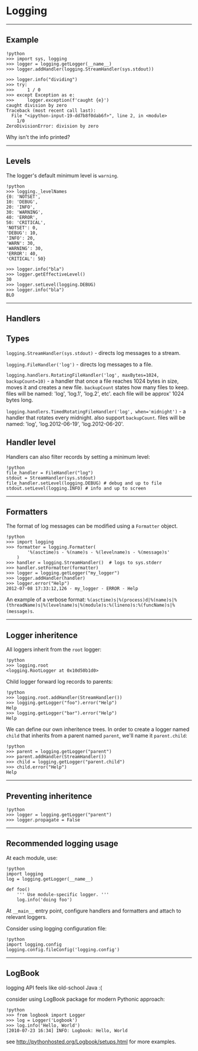 # Logging

---

## Example

	!python
	>>> import sys, logging
	>>> logger = logging.getLogger(__name__)
	>>> logger.addHandler(logging.StreamHandler(sys.stdout))

	>>> logger.info("dividing")
	>>> try:
	>>>     1 / 0
	>>> except Exception as e:
	>>>     logger.exception(f'caught {e}')
	caught division by zero
	Traceback (most recent call last):
	  File "<ipython-input-19-dd7b8f0dab6f>", line 2, in <module>
        1/0
	ZeroDivisionError: division by zero

Why isn't the info printed?

---

## Levels

The logger's default minimum level is `warning`.

	!python
	>>> logging._levelNames
	{0: 'NOTSET',
	10: 'DEBUG',
	20: 'INFO',
	30: 'WARNING',
	40: 'ERROR',
	50: 'CRITICAL',
	'NOTSET': 0,
	'DEBUG': 10,
	'INFO': 20,
	'WARN': 30,
	'WARNING': 30,
	'ERROR': 40,
	'CRITICAL': 50}

	>>> logger.info("bla")
	>>> logger.getEffectiveLevel()
	30
	>>> logger.setLevel(logging.DEBUG)
	>>> logger.info("bla")
	BLO

---

## Handlers

## Types

`logging.StreamHandler(sys.stdout)` - directs log messages to a stream.

`logging.FileHandler('log')` - directs log messages to a file.

`logging.handlers.RotatingFileHandler('log', maxBytes=1024, backupCount=10)` - a handler that once a file reaches 1024 bytes in size, moves it and creates a new file. `backupCount` states how many files to keep. files will be named: 'log', 'log.1', 'log.2', etc'. each file will be approx' 1024 bytes long.

`logging.handlers.TimedRotatingFileHandler('log', when='midnight')` - a handler that rotates every midnight. also support `backupCount`. files will be named: 'log', 'log.2012-06-19', 'log.2012-06-20'.

## Handler level

Handlers can also filter records by setting a minimum level:

	!python
	file_handler = FileHandler("log")
	stdout = StreamHandler(sys.stdout)
	file_handler.setLevel(logging.DEBUG) # debug and up to file
	stdout.setLevel(logging.INFO) # info and up to screen

---

## Formatters

The format of log messages can be modified using a `Formatter` object.

	!python
	>>> import logging
	>>> formatter = logging.Formatter(
			'%(asctime)s - %(name)s - %(levelname)s - %(message)s'
		)
	>>> handler = logging.StreamHandler()  # logs to sys.stderr
	>>> handler.setFormatter(formatter)
	>>> logger = logging.getLogger("my_logger")
	>>> logger.addHandler(handler)
	>>> logger.error("Help")
	2012-07-08 17:33:12,126 - my_logger - ERROR - Help

An example of a verbose format: `%(asctime)s|%(process)d|%(name)s|%(threadName)s|%(levelname)s|%(module)s:%(lineno)s:%(funcName)s|%(message)s`.

---

## Logger inheritence

All loggers inherit from the `root` logger:

	!python
	>>> logging.root
	<logging.RootLogger at 0x10d50b1d0>

Child logger forward log records to parents:

	!python
	>>> logging.root.addHandler(StreamHandler())
	>>> logging.getLogger("foo").error("Help")
	Help
	>>> logging.getLogger("bar").error("Help")
	Help

We can define our own inheritence trees. In order to create a logger named `child` that inherits from a parent named `parent`, we'll name it `parent.child`:

	!python
	>>> parent = logging.getLogger("parent")
	>>> parent.addHandler(StreamHandler())
	>>> child = logging.getLogger("parent.child")
	>>> child.error("Help")
	Help

---

## Preventing inheritence

	!python
	>>> logger = logging.getLogger("parent")
	>>> logger.propagate = False

---

## Recommended logging usage

At each module, use:

	!python
	import logging
	log = logging.getLogger(__name__)

	def foo()
		''' Use module-specific logger. '''
		log.info('doing foo')

At `__main__` entry point, configure handlers and formatters and attach to relevant loggers.

Consider using logging configuration file:

	!python
	import logging.config
	logging.config.fileConfig('logging.config')


---

## LogBook

logging API feels like old-school Java :(

consider using LogBook package for modern Pythonic approach:

	!python
	>>> from logbook import Logger
	>>> log = Logger('Logbook')
	>>> log.info('Hello, World')
	[2010-07-23 16:34] INFO: Logbook: Hello, World

see <http://pythonhosted.org/Logbook/setups.html> for more examples.
